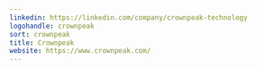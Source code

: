 ```yaml
---
linkedin: https://linkedin.com/company/crownpeak-technology
logohandle: crownpeak
sort: crownpeak
title: Crownpeak
website: https://www.crownpeak.com/
---
```

